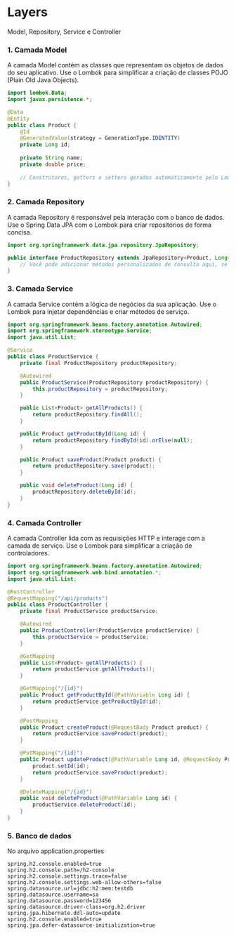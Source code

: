 # Layers

Model, Repository, Service e Controller

### 1. Camada Model

A camada Model contém as classes que representam os objetos de dados do seu aplicativo. Use o Lombok para simplificar a criação de classes POJO (Plain Old Java Objects).

```java
import lombok.Data;
import javax.persistence.*;

@Data
@Entity
public class Product {
    @Id
    @GeneratedValue(strategy = GenerationType.IDENTITY)
    private Long id;
    
    private String name;
    private double price;
    
    // Construtores, getters e setters gerados automaticamente pelo Lombok
}
```

### 2. Camada Repository

A camada Repository é responsável pela interação com o banco de dados. Use o Spring Data JPA com o Lombok para criar repositórios de forma concisa.

```java
import org.springframework.data.jpa.repository.JpaRepository;

public interface ProductRepository extends JpaRepository<Product, Long> {
    // Você pode adicionar métodos personalizados de consulta aqui, se necessário
}
```

### 3. Camada Service

A camada Service contém a lógica de negócios da sua aplicação. Use o Lombok para injetar dependências e criar métodos de serviço.

```java
import org.springframework.beans.factory.annotation.Autowired;
import org.springframework.stereotype.Service;
import java.util.List;

@Service
public class ProductService {
    private final ProductRepository productRepository;

    @Autowired
    public ProductService(ProductRepository productRepository) {
        this.productRepository = productRepository;
    }

    public List<Product> getAllProducts() {
        return productRepository.findAll();
    }

    public Product getProductById(Long id) {
        return productRepository.findById(id).orElse(null);
    }

    public Product saveProduct(Product product) {
        return productRepository.save(product);
    }

    public void deleteProduct(Long id) {
        productRepository.deleteById(id);
    }
}
```

### 4. Camada Controller

A camada Controller lida com as requisições HTTP e interage com a camada de serviço. Use o Lombok para simplificar a criação de controladores.

```java
import org.springframework.beans.factory.annotation.Autowired;
import org.springframework.web.bind.annotation.*;
import java.util.List;

@RestController
@RequestMapping("/api/products")
public class ProductController {
    private final ProductService productService;

    @Autowired
    public ProductController(ProductService productService) {
        this.productService = productService;
    }

    @GetMapping
    public List<Product> getAllProducts() {
        return productService.getAllProducts();
    }

    @GetMapping("/{id}")
    public Product getProductById(@PathVariable Long id) {
        return productService.getProductById(id);
    }

    @PostMapping
    public Product createProduct(@RequestBody Product product) {
        return productService.saveProduct(product);
    }

    @PutMapping("/{id}")
    public Product updateProduct(@PathVariable Long id, @RequestBody Product product) {
        product.setId(id);
        return productService.saveProduct(product);
    }

    @DeleteMapping("/{id}")
    public void deleteProduct(@PathVariable Long id) {
        productService.deleteProduct(id);
    }
}
```

### 5. Banco de dados

No arquivo application.properties

```
spring.h2.console.enabled=true
spring.h2.console.path=/h2-console
spring.h2.console.settings.trace=false
spring.h2.console.settings.web-allow-others=false
spring.datasource.url=jdbc:h2:mem:testdb
spring.datasource.username=sa
spring.datasource.password=123456
spring.datasource.driver-class=org.h2.driver
spring.jpa.hibernate.ddl-auto=update
spring.h2.console.enabled=true
spring.jpa.defer-datasource-initialization=true
```